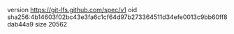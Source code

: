 version https://git-lfs.github.com/spec/v1
oid sha256:4b14603f02bc43e3fa6c1cf64d97b273364511d34efe0013c9bb60ff8dab44a9
size 20562
